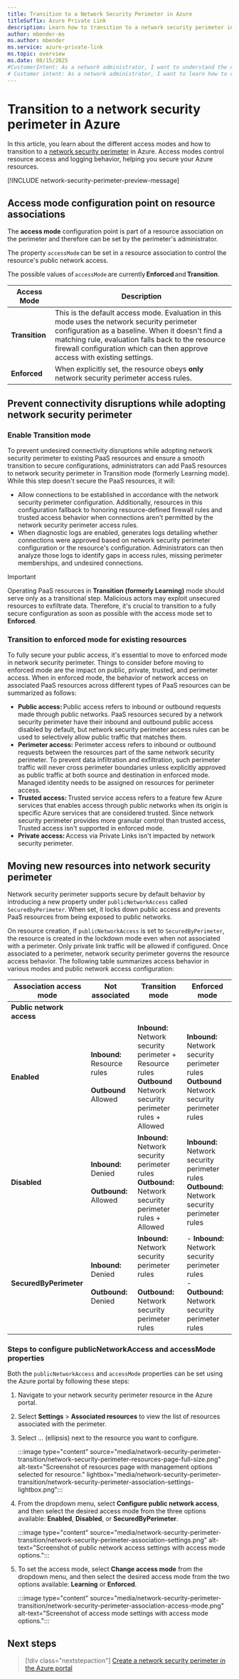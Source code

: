 ```yaml
---
title: Transition to a Network Security Perimeter in Azure
titleSuffix: Azure Private Link
description: Learn how to transition to a network security perimeter in Azure, explore access modes, and secure your resources.
author: mbender-ms
ms.author: mbender
ms.service: azure-private-link
ms.topic: overview
ms.date: 08/15/2025
#CustomerIntent: As a network administrator, I want to understand the different access modes and how to transition to a network security perimeter in Azure.
# Customer intent: As a network administrator, I want to learn how to configure access modes and transition to a network security perimeter in Azure, so that I can secure my resources while minimizing connectivity disruptions.
---
```


# Transition to a network security perimeter in Azure

In this article, you learn about the different access modes and how to transition to a [network security perimeter](./network-security-perimeter-concepts.md) in Azure. Access modes control resource access and logging behavior, helping you secure your Azure resources.

[!INCLUDE network-security-perimeter-preview-message]

## Access mode configuration point on resource associations 

The **access mode** configuration point is part of a resource association on the perimeter and therefore can be set by the perimeter's administrator. 

The property `accessMode` can be set in a resource association to control the resource's public network access. 

The possible values of `accessMode` are currently **Enforced** and **Transition**. 

| **Access Mode** | **Description** |
|-------------|-------------|
| **Transition** | This is the default access mode. Evaluation in this mode uses the network security perimeter configuration as a baseline. When it doesn't find a matching rule, evaluation falls back to the resource firewall configuration which can then approve access with existing settings. |
| **Enforced** | When explicitly set, the resource obeys **only** network security perimeter access rules. |

## Prevent connectivity disruptions while adopting network security perimeter

### Enable Transition mode

To prevent undesired connectivity disruptions while adopting network security perimeter to existing PaaS resources and ensure a smooth transition to secure configurations, administrators can add PaaS resources to network security perimeter in Transition mode (formerly Learning mode). While this step doesn't secure the PaaS resources, it will:

- Allow connections to be established in accordance with the network security perimeter configuration. Additionally, resources in this configuration fallback to honoring resource-defined firewall rules and trusted access behavior when connections aren't permitted by the network security perimeter access rules.
- When diagnostic logs are enabled, generates logs detailing whether connections were approved based on network security perimeter configuration or the resource's configuration. Administrators can then analyze those logs to identify gaps in access rules, missing perimeter memberships, and undesired connections.


> [!IMPORTANT]
> Operating PaaS resources in **Transition (formerly Learning)** mode should serve only as a transitional step. Malicious actors may exploit unsecured resources to exfiltrate data. Therefore, it's crucial to transition to a fully secure configuration as soon as possible with the access mode set to **Enforced**.

### Transition to enforced mode for existing resources 

To fully secure your public access, it's essential to move to enforced mode in network security perimeter. Things to consider before moving to enforced mode are the impact on public, private, trusted, and perimeter access. When in enforced mode, the behavior of network access on associated PaaS resources across different types of PaaS resources can be summarized as follows:

- **Public access:** Public access refers to inbound or outbound requests made through public networks. PaaS resources secured by a network security perimeter have their inbound and outbound public access disabled by default, but network security perimeter access rules  can be used to selectively allow public traffic that matches them.
- **Perimeter access:** Perimeter access refers to inbound or outbound requests between the resources part of the same network security perimeter. To prevent data infiltration and exfiltration, such perimeter traffic will never cross perimeter boundaries unless explicitly approved as public traffic at both source and destination in enforced mode. Managed identity needs to be assigned on resources for perimeter access. 
- **Trusted access:** Trusted service access refers to a feature few Azure services that enables access through public networks when its origin is specific Azure services that are considered trusted. Since network security perimeter provides more granular control than trusted access, Trusted access isn't supported in enforced mode. 
- **Private access:** Access via Private Links isn't impacted by network security perimeter.

## Moving new resources into network security perimeter  

Network security perimeter supports secure by default behavior by introducing a new property under `publicNetworkAccess` called `SecuredbyPerimeter`. When set, it locks down public access and prevents PaaS resources from being exposed to public networks.

On resource creation, if `publicNetworkAccess` is set to `SecuredByPerimeter`, the resource is created in the lockdown mode even when not associated with a perimeter. Only private link traffic will be allowed if configured. Once associated to a perimeter, network security perimeter governs the resource access behavior. The following table summarizes access behavior in various modes and public network access configuration: 

| **Association access mode** | **Not associated** | **Transition mode** | **Enforced mode** |
|-----------------|-------------------|-----------------|-----------------|
| **Public network access** |   |  |   |
| **Enabled** | **Inbound:** Resource rules</br></br>**Outbound** Allowed | **Inbound:** Network security perimeter + Resource rules</br>**Outbound** Network security perimeter rules + Allowed | **Inbound:** Network security perimeter rules</br>**Outbound** Network security perimeter rules |
| **Disabled** | **Inbound:** Denied </br></br>**Outbound:** Allowed | **Inbound:** Network security perimeter rules</br>**Outbound:** Network security perimeter rules + Allowed | **Inbound:** Network security perimeter rules</br>**Outbound:** Network security perimeter rules |
| **SecuredByPerimeter** | **Inbound:** Denied</br></br>**Outbound:** Denied |**Inbound:** Network security perimeter rules</br></br>**Outbound:** Network security perimeter rules | - **Inbound:** Network security perimeter rules</br>- **Outbound:** Network security perimeter rules |

### Steps to configure publicNetworkAccess and accessMode properties

Both the `publicNetworkAccess` and `accessMode` properties can be set using the Azure portal by following these steps:

1. Navigate to your network security perimeter resource in the Azure portal.
2. Select **Settings** > **Associated resources** to view the list of resources associated with the perimeter.
3. Select *...* (ellipsis) next to the resource you want to configure.
   
    :::image type="content" source="media/network-security-perimeter-transition/network-security-perimeter-resources-page-full-size.png" alt-text="Screenshot of resources page with management options selected for resource." lightbox="media/network-security-perimeter-transition/network-security-perimeter-association-settings-lightbox.png":::

4. From the dropdown menu, select **Configure public network access**, and then select the desired access mode from the three options available: **Enabled**, **Disabled**, or **SecuredByPerimeter**.

    :::image type="content" source="media/network-security-perimeter-transition/network-security-perimeter-association-settings.png" alt-text="Screenshot of public network access settings with access mode options.":::

5. To set the access mode, select **Change access mode** from the dropdown menu, and then select the desired access mode from the two options available: **Learning** or **Enforced**.

    :::image type="content" source="media/network-security-perimeter-transition/network-security-perimeter-association-access-mode.png" alt-text="Screenshot of access mode settings with access mode options.":::

## Next steps

> [!div class="nextstepaction"]
> [Create a network security perimeter in the Azure portal](./create-network-security-perimeter-portal.md)

 
